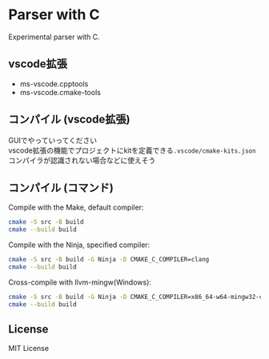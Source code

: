 # Parser with C
Experimental parser with C.

## vscode拡張
- ms-vscode.cpptools
- ms-vscode.cmake-tools

## コンパイル (vscode拡張)
GUIでやっていってください  
vscode拡張の機能でプロジェクトにkitを定義できる`.vscode/cmake-kits.json`  
コンパイラが認識されない場合などに使えそう

## コンパイル (コマンド)
Compile with the Make, default compiler:
```sh
cmake -S src -B build
cmake --build build
```

Compile with the Ninja, specified compiler:
```sh
cmake -S src -B build -G Ninja -D CMAKE_C_COMPILER=clang
cmake --build build
```

Cross-compile with llvm-mingw(Windows):
```sh
cmake -S src -B build -G Ninja -D CMAKE_C_COMPILER=x86_64-w64-mingw32-clang
cmake --build build
```

## License
MIT License
